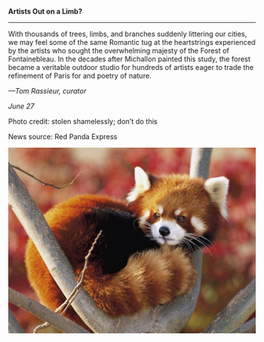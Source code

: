 **Artists Out on a Limb?**

****

With thousands of trees, limbs, and branches suddenly littering our cities, we may feel some of the same Romantic tug at the heartstrings experienced by the artists who sought the overwhelming majesty of the Forest of Fontainebleau. In the decades after Michallon painted this study, the forest became a veritable outdoor studio for hundreds of artists eager to trade the refinement of Paris for and poetry of nature.

*—Tom Rassieur, curator*

*June 27*

Photo credit: stolen shamelessly; don’t do this

News source: Red Panda Express

![](../images/NewsFlash_Rassieur_Trees.6.27EDIT-1.jpeg)
